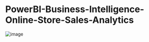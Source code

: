 # PowerBI-Business-Intelligence-Online-Store-Sales-Analytics

![image](https://github.com/user-attachments/assets/b58d9839-a7e5-45e1-95f6-4c5b777ae9ee)

